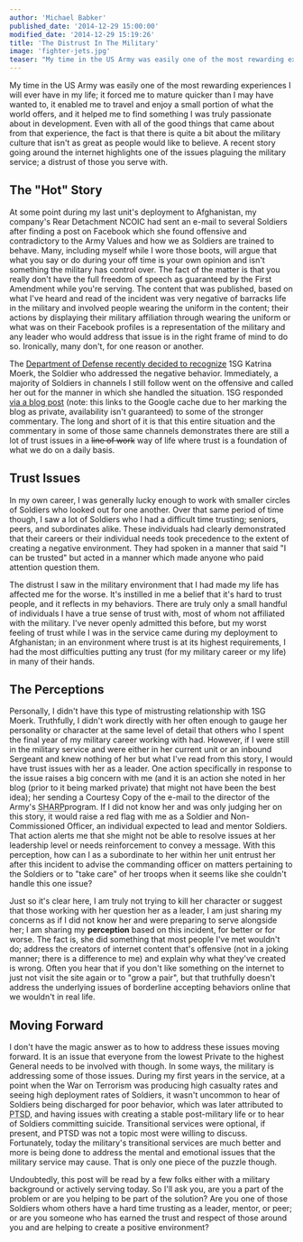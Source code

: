 ```yaml
---
author: 'Michael Babker'
published_date: '2014-12-29 15:00:00'
modified_date: '2014-12-29 15:19:26'
title: 'The Distrust In The Military'
image: 'fighter-jets.jpg'
teaser: "My time in the US Army was easily one of the most rewarding experiences I will ever have in my life; it forced me to mature quicker than I may have wanted to, it enabled me to travel and enjoy a small portion of what the world offers, and it helped me to find something I was truly passionate about in development. Even with all of the good things that came about from that experience, the fact is that there is quite a bit about the military culture that isn't as great as people would like to believe. A recent story going around the internet highlights one of the issues plaguing the military service; a distrust of those you serve with."
---
```


My time in the US Army was easily one of the most rewarding experiences I will ever have in my life; it forced me to mature quicker than I may have wanted to, it enabled me to travel and enjoy a small portion of what the world offers, and it helped me to find something I was truly passionate about in development. Even with all of the good things that came about from that experience, the fact is that there is quite a bit about the military culture that isn't as great as people would like to believe. A recent story going around the internet highlights one of the issues plaguing the military service; a distrust of those you serve with.

## The "Hot" Story

At some point during my last unit's deployment to Afghanistan, my company's Rear Detachment NCOIC had sent an e-mail to several Soldiers after finding a post on Facebook which she found offensive and contradictory to the Army Values and how we as Soldiers are trained to behave. Many, including myself while I wore those boots, will argue that what you say or do during your off time is your own opinion and isn't something the military has control over. The fact of the matter is that you really don't have the full freedom of speech as guaranteed by the First Amendment while you're serving. The content that was published, based on what I've heard and read of the incident was very negative of barracks life in the military and involved people wearing the uniform in the content; their actions by displaying their military affiliation through wearing the uniform or what was on their Facebook profiles is a representation of the military and any leader who would address that issue is in the right frame of mind to do so. Ironically, many don't, for one reason or another.

The [Department of Defense recently decided to recognize](http://www.defense.gov/news/newsarticle.aspx?id=123850) 1SG Katrina Moerk, the Soldier who addressed the negative behavior. Immediately, a majority of Soldiers in channels I still follow went on the offensive and called her out for the manner in which she handled the situation. 1SG responded [via a blog post](http://webcache.googleusercontent.com/search?q=cache:vqUSJ-EHQJMJ:https://soldierbettyblogs.wordpress.com/2014/12/27/1sg-katrina-moerk-gets-arcom-for-trolling/+&amp;cd=2&amp;hl=en&amp;ct=clnk&amp;gl=us) (note: this links to the Google cache due to her marking the blog as private, availability isn't guaranteed) to some of the stronger commentary. The long and short of it is that this entire situation and the commentary in some of those same channels demonstrates there are still a lot of trust issues in a <s>line of work</s> way of life where trust is a foundation of what we do on a daily basis.

## Trust Issues

In my own career, I was generally lucky enough to work with smaller circles of Soldiers who looked out for one another. Over that same period of time though, I saw a lot of Soldiers who I had a difficult time trusting; seniors, peers, and subordinates alike. These individuals had clearly demonstrated that their careers or their individual needs took precedence to the extent of creating a negative environment. They had spoken in a manner that said "I can be trusted" but acted in a manner which made anyone who paid attention question them.

The distrust I saw in the military environment that I had made my life has affected me for the worse. It's instilled in me a belief that it's hard to trust people, and it reflects in my behaviors. There are truly only a small handful of individuals I have a true sense of trust with, most of whom not affiliated with the military. I've never openly admitted this before, but my worst feeling of trust while I was in the service came during my deployment to Afghanistan; in an environment where trust is at its highest requirements, I had the most difficulties putting any trust (for my military career or my life) in many of their hands.

## The Perceptions

Personally, I didn't have this type of mistrusting relationship with 1SG Moerk. Truthfully, I didn't work directly with her often enough to gauge her personality or character at the same level of detail that others who I spent the final year of my military career working with had. However, if I were still in the military service and were either in her current unit or an inbound Sergeant and knew nothing of her but what I've read from this story, I would have trust issues with her as a leader. One action specifically in response to the issue raises a big concern with me (and it is an action she noted in her blog (prior to it being marked private) that might not have been the best idea); her sending a Courtesy Copy of the e-mail to the director of the Army's <abbr title="Sexual Harassment/Assault Response and Prevention">SHARP</abbr>program. If I did not know her and was only judging her on this story, it would raise a red flag with me as a Soldier and Non-Commissioned Officer, an individual expected to lead and mentor Soldiers. That action alerts me that she might not be able to resolve issues at her leadership level or needs reinforcement to convey a message. With this perception, how can I as a subordinate to her within her unit entrust her after this incident to advise the commanding officer on matters pertaining to the Soldiers or to "take care" of her troops when it seems like she couldn't handle this one issue?

Just so it's clear here, I am truly not trying to kill her character or suggest that those working with her question her as a leader, I am just sharing my concerns as if I did not know her and were preparing to serve alongside her; I am sharing my <strong>perception</strong> based on this incident, for better or for worse. The fact is, she did something that most people I've met wouldn't do; address the creators of internet content that's offensive (not in a joking manner; there is a difference to me) and explain why what they've created is wrong. Often you hear that if you don't like something on the internet to just not visit the site again or to "grow a pair", but that truthfully doesn't address the underlying issues of borderline accepting behaviors online that we wouldn't in real life.

## Moving Forward

I don't have the magic answer as to how to address these issues moving forward. It is an issue that everyone from the lowest Private to the highest General needs to be involved with though. In some ways, the military is addressing some of those issues. During my first years in the service, at a point when the War on Terrorism was producing high casualty rates and seeing high deployment rates of Soldiers, it wasn't uncommon to hear of Soldiers being discharged for poor behavior, which was later attributed to <abbr title="Post Traumatic Stress Disorder">PTSD</abbr>, and having issues with creating a stable post-military life or to hear of Soldiers committing suicide. Transitional services were optional, if present, and PTSD was not a topic most were willing to discuss. Fortunately, today the military's transitional services are much better and more is being done to address the mental and emotional issues that the military service may cause. That is only one piece of the puzzle though.

Undoubtedly, this post will be read by a few folks either with a military background or actively serving today. So I'll ask you, are you a part of the problem or are you helping to be part of the solution? Are you one of those Soldiers whom others have a hard time trusting as a leader, mentor, or peer; or are you someone who has earned the trust and respect of those around you and are helping to create a positive environment?
